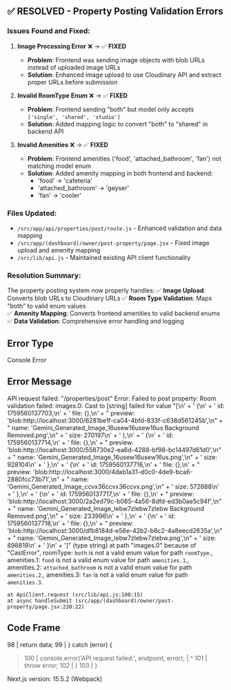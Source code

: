 ## ✅ RESOLVED - Property Posting Validation Errors

### Issues Found and Fixed:

1. **Image Processing Error** ❌ → ✅ **FIXED**
   - **Problem**: Frontend was sending image objects with blob URLs instead of uploaded image URLs
   - **Solution**: Enhanced image upload to use Cloudinary API and extract proper URLs before submission

2. **Invalid RoomType Enum** ❌ → ✅ **FIXED**
   - **Problem**: Frontend sending "both" but model only accepts `['single', 'shared', 'studio']`
   - **Solution**: Added mapping logic to convert "both" to "shared" in backend API

3. **Invalid Amenities** ❌ → ✅ **FIXED**
   - **Problem**: Frontend amenities ('food', 'attached_bathroom', 'fan') not matching model enum
   - **Solution**: Added amenity mapping in both frontend and backend:
     - 'food' → 'cafeteria'
     - 'attached_bathroom' → 'geyser' 
     - 'fan' → 'cooler'

### Files Updated:
- `/src/app/api/properties/post/route.js` - Enhanced validation and data mapping
- `/src/app/(dashboard)/owner/post-property/page.jsx` - Fixed image upload and amenity mapping
- `/src/lib/api.js` - Maintained existing API client functionality

### Resolution Summary:
The property posting system now properly handles:
✅ **Image Upload**: Converts blob URLs to Cloudinary URLs
✅ **Room Type Validation**: Maps "both" to valid enum values  
✅ **Amenity Mapping**: Converts frontend amenities to valid backend enums
✅ **Data Validation**: Comprehensive error handling and logging

## Error Type
Console Error

## Error Message
API request failed: "/properties/post" Error: Failed to post property: Room validation failed: images.0: Cast to [string] failed for value "[\n' +
  '  {\n' +
  '    id: 1759560137703,\n' +
  '    file: {},\n' +
  "    preview: 'blob:http://localhost:3000/6281be1f-ca04-4bfd-833f-c638d561245b',\n" +
  "    name: 'Gemini_Generated_Image_16usew16usew16us Background Removed.png',\n" +
  '    size: 270197\n' +
  '  },\n' +
  '  {\n' +
  '    id: 1759560137714,\n' +
  '    file: {},\n' +
  "    preview: 'blob:http://localhost:3000/558730e2-ea6d-4288-bf98-bc14497d61d0',\n" +
  "    name: 'Gemini_Generated_Image_16usew16usew16us.png',\n" +
  '    size: 928104\n' +
  '  },\n' +
  '  {\n' +
  '    id: 1759560137716,\n' +
  '    file: {},\n' +
  "    preview: 'blob:http://localhost:3000/4dab1a31-d0c0-4de9-bca6-2880fcc73b71',\n" +
  "    name: 'Gemini_Generated_Image_ccvx36ccvx36ccvx.png',\n" +
  '    size: 572688\n' +
  '  },\n' +
  '  {\n' +
  '    id: 1759560137717,\n' +
  '    file: {},\n' +
  "    preview: 'blob:http://localhost:3000/2a2ed79c-b085-4a56-8dfd-ed3b0ae5c94f',\n" +
  "    name: 'Gemini_Generated_Image_lebw7zlebw7zlebw Background Removed.png',\n" +
  '    size: 233996\n' +
  '  },\n' +
  '  {\n' +
  '    id: 1759560137718,\n' +
  '    file: {},\n' +
  "    preview: 'blob:http://localhost:3000/dfb8184d-e56e-42b2-b8c2-4a8eecd2635a',\n" +
  "    name: 'Gemini_Generated_Image_lebw7zlebw7zlebw.png',\n" +
  '    size: 898819\n' +
  '  }\n' +
  ']" (type string) at path "images.0" because of "CastError", roomType: `both` is not a valid enum value for path `roomType`., amenities.1: `food` is not a valid enum value for path `amenities.1`., amenities.2: `attached_bathroom` is not a valid enum value for path `amenities.2`., amenities.3: `fan` is not a valid enum value for path `amenities.3`.


    at ApiClient.request (src/lib/api.js:100:15)
    at async handleSubmit (src/app/(dashboard)/owner/post-property/page.jsx:230:22)

## Code Frame
   98 |       return data;
   99 |     } catch (error) {
> 100 |       console.error('API request failed:', endpoint, error);
      |               ^
  101 |       throw error;
  102 |     }
  103 |   }

Next.js version: 15.5.2 (Webpack)

